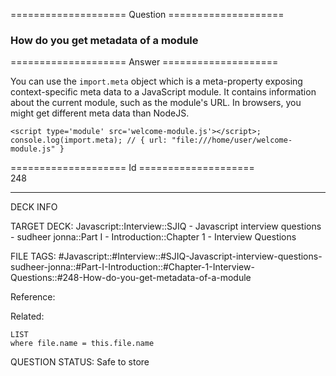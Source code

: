 ==================== Question ====================  

### How do you get metadata of a module  

==================== Answer ====================  

You can use the `import.meta` object which is a meta-property exposing context-specific meta data to a JavaScript module. It contains information about the current module, such as the module's URL. In browsers, you might get different meta data than NodeJS.

<!-- codeblock-start -->
<pre><code class="hljs language-javascript">&#x3C;script type=<span class="hljs-string">'module'</span> src=<span class="hljs-string">'welcome-module.js'</span>>&#x3C;/script>;
<span class="hljs-variable language_">console</span>.<span class="hljs-title function_">log</span>(<span class="hljs-keyword">import</span>.<span class="hljs-property">meta</span>); <span class="hljs-comment">// { url: "file:///home/user/welcome-module.js" }</span>
</code></pre>
<!-- codeblock-end -->

==================== Id ====================  
248

---

DECK INFO

TARGET DECK: Javascript::Interview::SJIQ - Javascript interview questions - sudheer jonna::Part I - Introduction::Chapter 1 - Interview Questions

FILE TAGS: #Javascript::#Interview::#SJIQ-Javascript-interview-questions-sudheer-jonna::#Part-I-Introduction::#Chapter-1-Interview-Questions::#248-How-do-you-get-metadata-of-a-module

Reference:

Related:

```dataview
LIST
where file.name = this.file.name
```

QUESTION STATUS: Safe to store
